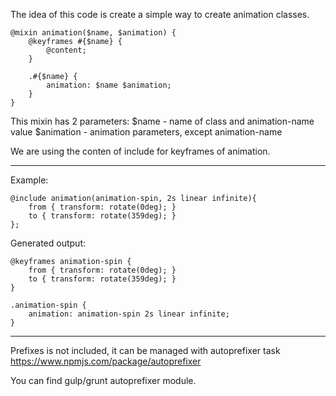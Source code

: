 The idea of this code is create a simple way to create animation classes.

```
@mixin animation($name, $animation) {
    @keyframes #{$name} {
        @content;
    }

    .#{$name} {
        animation: $name $animation;
    }
}
```

This mixin has 2 parameters: 
$name - name of class and animation-name value
$animation - animation parameters, except animation-name

We are using the conten of include for keyframes of animation.

-------------------------------------------
Example:

```
@include animation(animation-spin, 2s linear infinite){
    from { transform: rotate(0deg); }
    to { transform: rotate(359deg); }
};
```

Generated output:

```
@keyframes animation-spin {
    from { transform: rotate(0deg); }
    to { transform: rotate(359deg); }
}

.animation-spin {
    animation: animation-spin 2s linear infinite;
}
```

-------------------------------------------
Prefixes is not included, it can be managed with autoprefixer task 
https://www.npmjs.com/package/autoprefixer

You can find gulp/grunt autoprefixer module.